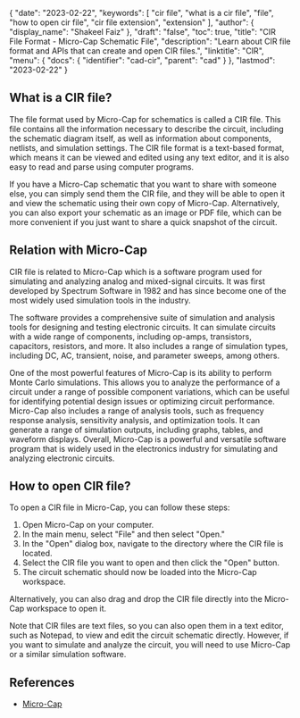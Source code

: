 {
  "date": "2023-02-22",
  "keywords": [
    "cir file",
    "what is a cir file",
    "file",
    "how to open cir file",
    "cir file extension",
    "extension"
  ],
  "author": {
    "display_name": "Shakeel Faiz"
  },
  "draft": "false",
  "toc": true,
  "title": "CIR File Format - Micro-Cap Schematic File",
  "description": "Learn about CIR file format and APIs that can create and open CIR files.",
  "linktitle": "CIR",
  "menu": {
    "docs": {
      "identifier": "cad-cir",
      "parent": "cad"
    }
  },
  "lastmod": "2023-02-22"
}

## What is a CIR file?

The file format used by Micro-Cap for schematics is called a CIR file. This file contains all the information necessary to describe the circuit, including the schematic diagram itself, as well as information about components, netlists, and simulation settings. The CIR file format is a text-based format, which means it can be viewed and edited using any text editor, and it is also easy to read and parse using computer programs.

If you have a Micro-Cap schematic that you want to share with someone else, you can simply send them the CIR file, and they will be able to open it and view the schematic using their own copy of Micro-Cap. Alternatively, you can also export your schematic as an image or PDF file, which can be more convenient if you just want to share a quick snapshot of the circuit.

## Relation with Micro-Cap

CIR file is related to Micro-Cap which  is a software program used for simulating and analyzing analog and mixed-signal circuits. It was first developed by Spectrum Software in 1982 and has since become one of the most widely used simulation tools in the industry.

The software provides a comprehensive suite of simulation and analysis tools for designing and testing electronic circuits. It can simulate circuits with a wide range of components, including op-amps, transistors, capacitors, resistors, and more. It also includes a range of simulation types, including DC, AC, transient, noise, and parameter sweeps, among others.

One of the most powerful features of Micro-Cap is its ability to perform Monte Carlo simulations. This allows you to analyze the performance of a circuit under a range of possible component variations, which can be useful for identifying potential design issues or optimizing circuit performance. Micro-Cap also includes a range of analysis tools, such as frequency response analysis, sensitivity analysis, and optimization tools. It can generate a range of simulation outputs, including graphs, tables, and waveform displays. Overall, Micro-Cap is a powerful and versatile software program that is widely used in the electronics industry for simulating and analyzing electronic circuits.

## How to open CIR file?

To open a CIR file in Micro-Cap, you can follow these steps:

1. Open Micro-Cap on your computer.
2. In the main menu, select "File" and then select "Open."
3. In the "Open" dialog box, navigate to the directory where the CIR file is located.
4. Select the CIR file you want to open and then click the "Open" button.
5. The circuit schematic should now be loaded into the Micro-Cap workspace.

Alternatively, you can also drag and drop the CIR file directly into the Micro-Cap workspace to open it.

Note that CIR files are text files, so you can also open them in a text editor, such as Notepad, to view and edit the circuit schematic directly. However, if you want to simulate and analyze the circuit, you will need to use Micro-Cap or a similar simulation software.

## References
* [Micro-Cap](https://en.wikipedia.org/wiki/Micro-Cap)
